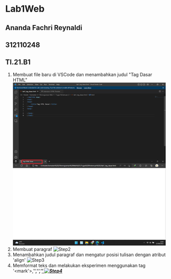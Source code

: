 # Lab1Web
## Ananda Fachri Reynaldi
## 312110248
## TI.21.B1

1. Membuat file baru di VSCode dan menambahkan judul "Tag Dasar HTML"
![Step1](SS/SS1.png)
2. Membuat paragraf 
![Step2](SS/SS2.png)
3. Menambahkan judul paragraf dan mengatur posisi tulisan dengan atribut 'align'
![Step3](SS/SS3.png)
4. Memformat teks dan melakukan eksperimen menggunakan tag '<mark'>,'<b>','<i>','<ins>'
![Step4](SS/SS4.png)